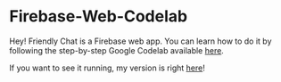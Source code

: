 # Firebase-Web-Codelab
Hey! Friendly Chat is a Firebase web app. You can learn how to do it by following the step-by-step Google Codelab available [here](https://codelabs.developers.google.com/codelabs/firebase-web/index.html).

If you want to see it running, my version is right [here](https://friendlychat-27a94.firebaseapp.com)!
